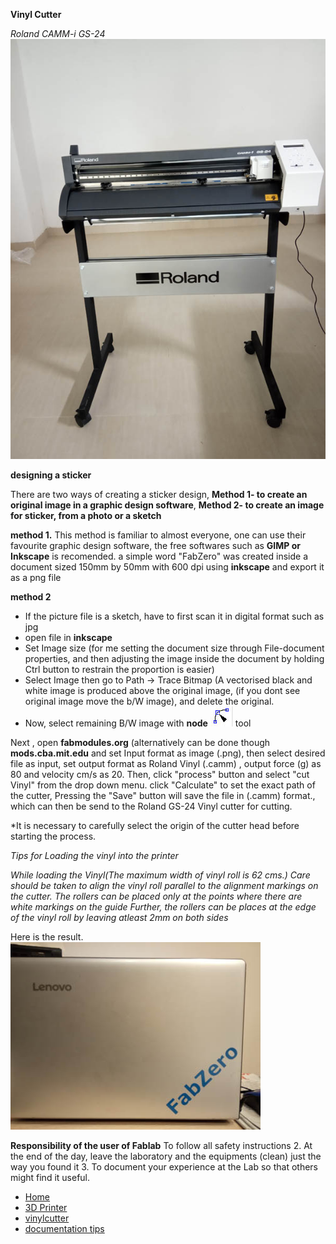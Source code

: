 **Vinyl Cutter**

*Roland CAMM-i GS-24*
![Vinyl](img/vinylrol.jpg)


**designing a sticker**

There are two ways of creating a sticker design, **Method 1- to create an original image in a graphic design software**, **Method 2- to create an image for sticker, from a photo or a sketch** 

**method 1.** This method is familiar to almost everyone, one can use their favourite graphic design software, the free softwares such as **GIMP or Inkscape** is recomended.
a simple word "FabZero" was created inside a document sized 150mm by 50mm with 600 dpi using **inkscape** and export it as a png  file 

**method 2** 
- If the picture file is a sketch, have to first scan it in digital format such as  jpg
- open file in **inkscape**
- Set Image size (for me setting the document size through File-document properties, and then adjusting the image inside the document by holding Ctrl button to restrain the proportion is easier)
- Select Image then go to Path -> Trace Bitmap (A vectorised black and white image is produced above the original image, (if you dont see original image move the b/W image), and delete the original.
- Now, select remaining B/W image with **node** ![node](img/node.jpg)
 tool



Next , open **fabmodules.org** (alternatively can be done though **mods.cba.mit.edu**   and set Input format as image (.png), then select desired file as input, set output format as Roland Vinyl (.camm) , output force (g) as 80 and velocity cm/s as 20. Then, click "process" button and select "cut Vinyl" from the drop down menu. click "Calculate" to set the exact path of the cutter, Pressing the "Save" button will save the file in (.camm) format., which can then be send to the Roland GS-24 Vinyl cutter for cutting.






*It is necessary to carefully select the origin of the cutter head before starting the process.


*Tips for Loading the vinyl into the printer*


*While loading the Vinyl(The maximum width of vinyl roll is 62 cms.)
Care should be taken to align the vinyl roll parallel to the alignment markings on the cutter.
The rollers can be placed only at the points where there are white markings on the guide 
Further, the rollers can be places at the edge of the vinyl roll by leaving atleast 2mm on both sides*

Here is the result. 
![Vinyl sticker](img/vinyl.jpg)

**Responsibility of the user of Fablab**
To follow all safety instructions 2. At the end of the day, leave the laboratory  and the equipments (clean) just the way you found it 3. To document your experience at the Lab so that others might find it useful.
- [Home](readme.md)
- [3D Printer](3DPrinter.md)
- [vinylcutter](vinylcutter.md)
- [documentation tips](documentation.md)